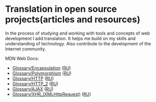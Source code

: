 # Translation in open source projects(articles and resources)

In the process of studying and working with tools and concepts of web development I add translation.
It helps me build on my skills and understanding of technology. Also contribute to the development of the Internet community.

MDN Web Docs:
  - [Glossary/Encapsulation](https://developer.mozilla.org/en-US/docs/Glossary/Encapsulation)
  ([RU](https://developer.mozilla.org/ru/docs/Словарь/Encapsulation))
  - [Glossary/Polymorphism](https://wiki.developer.mozilla.org/en-US/docs/Glossary/Polymorphism)
  ([RU](https://developer.mozilla.org/ru/docs/Словарь/Polymorphism))
  - [Glossary/HTTP](https://developer.mozilla.org/en-US/docs/Glossary/HTTP)
  ([RU](https://developer.mozilla.org/ru/docs/Словарь/HTTP))
  - [Glossary/HTTP_2](https://developer.mozilla.org/en-US/docs/Glossary/HTTP_2)
  ([RU](https://developer.mozilla.org/ru/docs/Словарь/HTTP_2))
- [Glossary/AJAX](https://developer.mozilla.org/en-US/docs/Glossary/AJAX)
  ([RU](https://developer.mozilla.org/ru/docs/Словарь/AJAX))
- [Glossary/XHR_(XMLHttpRequest)](https://developer.mozilla.org/en-US/docs/Glossary/XHR_(XMLHttpRequest))
  ([RU](https://developer.mozilla.org/ru/docs/Словарь/XHR_(XMLHttpRequest)))

